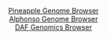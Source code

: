 <div id="Pineapple_Genome_Browser" align="center">
  <a href="https://igv.org/app/?sessionURL=blob:zZJRb5swFIX_i6VWm0TAQICCVE00adek7RIlzdJQVcgBQ7yC7doG0kb57_OqTXvppOZh0yQ_2FfXvuccfzvQYiEJoyACjml7pm0DA8gN6.ao5hX.gmosQVSgSmIDCFxggWmGQbQDBZIKLWbX.uZGKS4jyyKK92pES2ZK10Q1emEUddLMWG0NWFWhNRNIMSGtM4FaZpGy7XV4jTg39WzX9KwcKWShim8YlczimJZpp99Lf5XSElNW47RuKkVeBaRaj9aYmwX6FC_ncZZhKa_w8yg_ja9G8Vf3fJF89gfJYnK5XPjL4zkpKVKNwKc8dIeNGg_qNktGw4mfuNur1XVxM17FR.7w.HzLicDy1A7skz4MXKevgyE0x9v_ybNe5EDfZ4n32HVkunrp4OXE3s7R6g7nazHcvO3bA3sDVCxrNAcg24ggsqHhQt_wHL_3Y2ufGBCGOh3BCIjuHwygBMoedfv9DqhnrmkBEj81r.AYgIkcCxD1QggDOwwdrx_0YRjae2MHGlH9vWgvFrMwgE7sOH5akEpplPNUUi5NRKnZZoVZvhyYZZXP1S0atc1A3MyWc0mm7GKyxLco.VOWBtCjX79PG32Pon9C3XuEmGp9KGru9Mg5O3IuprMTkujtuPsWcNao86fsbsjjbPRmSL62fFhABRM1UrpfV_TxJ3MtEgRRpQstkWRNKqKelzpL1oHIdlyNLshYxTSLQJTrD9CAhu3Bj78RdfcP..8-">Pineapple Genome Browser</a>
</div>
<div id="Alphonso_Genome_Browser" align="center">
  <a href="https://igv.org/app/?sessionURL=blob:zZJda9swFIb_i6BlA8eW7NiODWU4TT9Cv0iCmy2lGMWWHc225EhynDTkv1crG7tZobnYGOhCOhzpvO.rZw82REjKGQiBbSLXRAgYQK54N8N1U5F7XBMJwhxXkhhAkJwIwlICwj3IsVQ4nt7qmyulGhlaFlVNr8as4KZ0TFzjF85wJ82U19Y5ryq85AIrLqQ1FHjDLVpseh1Z4qYx9WzHdK0MK2zhqllxJrnVEFYknX4v.VVKCsJ4TZK6rRR9E5BoPVpjZub4SzSfRWlKpLwhu3F2Ft2Mo0fnIl5ceeeL.OF6Hnvz0xktGFatIGcjhsut7ZSPteqzgT.ceGgyHDxsVzt.4oxOL7YNFUSeIR8N.tB3gr4OhrKMbP8nz3rRI30X9ok9vFx76MS.jB7HZVzCu9t2Au_12evbXfqO.4MBKp62mgaQroQfImg40DNc2.v92KKBAWGgMxKcgvDp2QBK4LTU7U97oHaNZgZIsm7f8DEAFxkRIOwFEPooCGy37_dhEKCDsQetqP5ewJfxNPChHdm2l.S0UhroLJGskSZmzNykuVm8HJmou.DxNmuDbnjf3I0UidTUqVcuK1_kH7N0tX89.u0TtdGPKPon7H1EiKmWxwI3Fuvr75E7VTdkFOGv0dAd7x6u5n65.PZuPMdFk3NRY6X7dUUff9K2wYJipnRhQyVd0oqq3VynyDsQItvR0IKUV1xTCESx_AQNaCAXfv4Np3N4PrwC">Alphonso Genome Browser</a>
</div>


<div id="DAF_Genomics_Browser" align="center">
  <a href="https://igv.org/app/?sessionURL=blob:tZFra9swFIb_i6D9ZDu27NixIQy3cbcs3cqSuBkpJZzZ8qWxJFeS53Qh_33C6xjswhh0IAmJc3lfneeIPhMha85QhLDljC3HQQaSFe9XQNuGvAdKJIoKaCQxkCAFEYRlBEVHVIBUkC6vdWWlVCuj0SiHwiwJ47TOpCVdC1pT8k5VRKea2AIKXziDXloZpzpZwQiatuJM8hFkGZHStEctYeWuB318j.2GlmRHu0bVg.pOm9DGcqsA7bZmOTn8xch_UNarfhVvVvFQvyBP83waL.bxrZuk29f.5Ta9ebNJ_c35qi4ZqE6QaVHd0rVaJolf.mf44vAuqW6Kt334wVf5_MydnSeHthZETp3AmXh2gMcBOhmo4VmnIaCsEk7keEaAJwb2PPP56o59PQXBaxTd3RtICcj2Ov3uiNRTq1EhSR67gZqBuMiJQJEZ2nbghCEee4Fnh6FzMo6oE80Ls7xKl2Fg4xhj3_oEVOsXdTMMUAv9GnwpkD911vtfQZUBu7iaPcxm5XotHxftPPx4uc0f.v3e.y2miXb_x28VXFBQOvTt.QwFGq1GCVM_qLin.9NX">DAF Genomics Browser</a>
</div>
